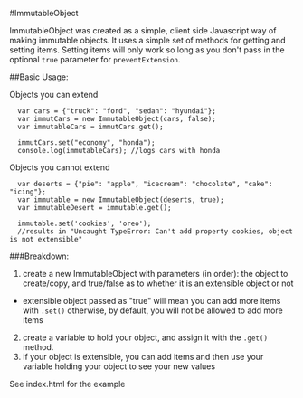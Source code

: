 #ImmutableObject

ImmutableObject was created as a simple, client side Javascript way of making
immutable objects. It uses a simple set of methods for getting and setting items.
Setting items will only work so long as you don't pass in the optional `true` parameter for
`preventExtension`.

##Basic Usage:

Objects you can extend
```
  var cars = {"truck": "ford", "sedan": "hyundai"};
  var immutCars = new ImmutableObject(cars, false);
  var immutableCars = immutCars.get();

  immutCars.set("economy", "honda");
  console.log(immutableCars); //logs cars with honda

```

Objects you cannot extend

```
  var deserts = {"pie": "apple", "icecream": "chocolate", "cake": "icing"};
  var immutable = new ImmutableObject(deserts, true);
  var immutableDesert = immutable.get();

  immutable.set('cookies', 'oreo');
  //results in "Uncaught TypeError: Can't add property cookies, object is not extensible"

```

###Breakdown:

1. create a new ImmutableObject with parameters (in order):
the object to create/copy, and true/false as to whether it is an extensible object or not
  - extensible object passed as "true" will mean you can add more items with `.set()`
  otherwise, by default, you will not be allowed to add more items
2. create  a variable to hold your object, and assign it with the `.get()` method.
3. if your object is extensible, you can add items and then use your variable holding your object
to see your new values

See index.html for the example

